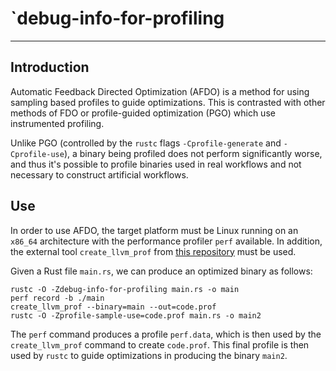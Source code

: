 # `debug-info-for-profiling

---

## Introduction

Automatic Feedback Directed Optimization (AFDO) is a method for using sampling
based profiles to guide optimizations. This is contrasted with other methods of
FDO or profile-guided optimization (PGO) which use instrumented profiling.

Unlike PGO (controlled by the `rustc` flags `-Cprofile-generate` and
`-Cprofile-use`), a binary being profiled does not perform significantly worse,
and thus it's possible to profile binaries used in real workflows and not
necessary to construct artificial workflows.

## Use

In order to use AFDO, the target platform must be Linux running on an `x86_64`
architecture with the performance profiler `perf` available. In addition, the
external tool `create_llvm_prof` from [this repository] must be used.

Given a Rust file `main.rs`, we can produce an optimized binary as follows:

```shell
rustc -O -Zdebug-info-for-profiling main.rs -o main
perf record -b ./main
create_llvm_prof --binary=main --out=code.prof
rustc -O -Zprofile-sample-use=code.prof main.rs -o main2
```

The `perf` command produces a profile `perf.data`, which is then used by the
`create_llvm_prof` command to create `code.prof`. This final profile is then
used by `rustc` to guide optimizations in producing the binary `main2`.

[this repository]: https://github.com/google/autofdo
